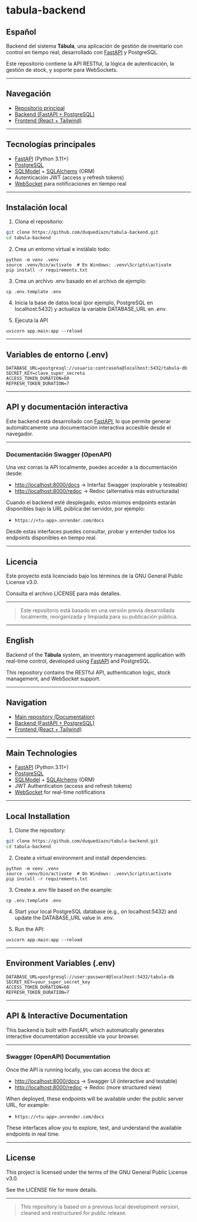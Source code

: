 # tabula-backend

## Español

Backend del sistema **Tábula**, una aplicación de gestión de inventario con control en tiempo real, desarrollado con [FastAPI](https://fastapi.tiangolo.com/) y PostgreSQL.

Este repositorio contiene la API RESTful, la lógica de autenticación, la gestión de stock, y soporte para WebSockets.

---

## Navegación

- [Repositorio principal](https://github.com/duquediazn/tabula)
- [Backend (FastAPI + PostgreSQL)](https://github.com/duquediazn/tabula-backend)
- [Frontend (React + Tailwind)](https://github.com/duquediazn/tabula-frontend)

---

## Tecnologías principales

- [FastAPI](https://fastapi.tiangolo.com/) (Python 3.11+)
- [PostgreSQL](https://www.postgresql.org/)
- [SQLModel](https://sqlmodel.tiangolo.com/) + [SQLAlchemy](https://www.sqlalchemy.org/) (ORM)
- Autenticación JWT (access y refresh tokens)
- [WebSocket](https://developer.mozilla.org/es/docs/Web/API/WebSockets_API) para notificaciones en tiempo real

---

## Instalación local

1. Clona el repositorio:

```bash
git clone https://github.com/duquediazn/tabula-backend.git
cd tabula-backend

```

2. Crea un entorno virtual e instálalo todo:

```
python -m venv .venv
source .venv/bin/activate  # En Windows: .venv\Scripts\activate
pip install -r requirements.txt
```

3. Crea un archivo .env basado en el archivo de ejemplo:

```
cp .env.template .env
```

4. Inicia la base de datos local (por ejemplo, PostgreSQL en localhost:5432) y actualiza la variable DATABASE_URL en .env.

5. Ejecuta la API

```
uvicorn app.main:app --reload
```

---

## Variables de entorno (.env)

```
DATABASE_URL=postgresql://usuario:contraseña@localhost:5432/tabula-db
SECRET_KEY=clave_super_secreta
ACCESS_TOKEN_DURATION=60
REFRESH_TOKEN_DURATION=7
```

---

## API y documentación interactiva

Este backend está desarrollado con [FastAPI](https://fastapi.tiangolo.com/), lo que permite generar automáticamente una documentación interactiva accesible desde el navegador.

---

### Documentación Swagger (OpenAPI)

Una vez corras la API localmente, puedes acceder a la documentación desde:

- [http://localhost:8000/docs](http://localhost:8000/docs) → Interfaz Swagger (explorable y testeable)
- [http://localhost:8000/redoc](http://localhost:8000/redoc) → Redoc (alternativa más estructurada)

Cuando el backend esté desplegado, estos mismos endpoints estarán disponibles bajo la URL pública del servidor, por ejemplo:

- `https://<tu-app>.onrender.com/docs`

Desde estas interfaces puedes consultar, probar y entender todos los endpoints disponibles en tiempo real.

---

## Licencia

Este proyecto está licenciado bajo los términos de la GNU General Public License v3.0.

Consulta el archivo LICENSE para más detalles.

---

> Este repositorio está basado en una versión previa desarrollada localmente, reorganizada y limpiada para su publicación pública.

---

## English

Backend of the **Tábula** system, an inventory management application with real-time control, developed using [FastAPI](https://fastapi.tiangolo.com/) and PostgreSQL.

This repository contains the RESTful API, authentication logic, stock management, and WebSocket support.

---

## Navigation

- [Main repository (Documentation)](https://github.com/duquediazn/tabula)
- [Backend (FastAPI + PostgreSQL)](https://github.com/duquediazn/tabula-backend)
- [Frontend (React + Tailwind)](https://github.com/duquediazn/tabula-frontend)

---

## Main Technologies

- [FastAPI](https://fastapi.tiangolo.com/) (Python 3.11+)
- [PostgreSQL](https://www.postgresql.org/)
- [SQLModel](https://sqlmodel.tiangolo.com/) + [SQLAlchemy](https://www.sqlalchemy.org/) (ORM)
- JWT Authentication (access and refresh tokens)
- [WebSocket](https://developer.mozilla.org/en-US/docs/Web/API/WebSockets_API) for real-time notifications

---

## Local Installation

1. Clone the repository:

```bash
git clone https://github.com/duquediazn/tabula-backend.git
cd tabula-backend
```

2. Create a virtual environment and install dependencies:

```
python -m venv .venv
source .venv/bin/activate  # On Windows: .venv\Scripts\activate
pip install -r requirements.txt
```

3. Create a .env file based on the example:

```
cp .env.template .env
```

4. Start your local PostgreSQL database (e.g., on localhost:5432) and update the DATABASE_URL value in .env.

5. Run the API:

```
uvicorn app.main:app --reload
```

---

## Environment Variables (.env)

```
DATABASE_URL=postgresql://user:password@localhost:5432/tabula-db
SECRET_KEY=your_super_secret_key
ACCESS_TOKEN_DURATION=60
REFRESH_TOKEN_DURATION=7
```

---

## API & Interactive Documentation

This backend is built with FastAPI, which automatically generates interactive documentation accessible via your browser.

---

### Swagger (OpenAPI) Documentation

Once the API is running locally, you can access the docs at:

- [http://localhost:8000/docs](http://localhost:8000/docs) → Swagger UI (interactive and testable)
- [http://localhost:8000/redoc](http://localhost:8000/redoc) → Redoc (more structured view)

When deployed, these endpoints will be available under the public server URL, for example:

- `https://<tu-app>.onrender.com/docs`

These interfaces allow you to explore, test, and understand the available endpoints in real time.

---

## License

This project is licensed under the terms of the GNU General Public License v3.0.

See the LICENSE file for more details.

---

> This repository is based on a previous local development version, cleaned and restructured for public release.
